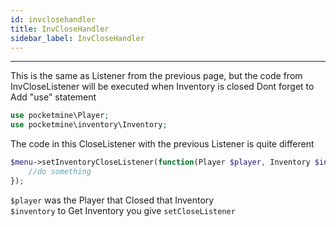 ```yaml
---
id: invclosehandler
title: InvCloseHandler
sidebar_label: InvCloseHandler
---
```

___
This is the same as Listener from the previous page, but the code from InvCloseListener will be executed when Inventory is closed
Dont forget to Add "use" statement
```PHP
use pocketmine\Player;
use pocketmine\inventory\Inventory;
```
The code in this CloseListener with the previous Listener is quite different
```PHP
$menu->setInventoryCloseListener(function(Player $player, Inventory $inventory) : void{
    //do something
});
```
``$player`` was the Player that Closed that Inventory\
``$inventory`` to Get Inventory you give ``setCloseListener``
